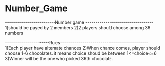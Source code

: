 # Number_Game
-------------------------Number game ----------------------------------
1)should be payed by 2 members
2)2 players should choose among 36 numbers

----------------------Rules--------------------------------------------
1)Each player have alternate chances
2)When chance comes, player should choose 1-6 chocolates. it means choice 
  shoud be between 1<=choice<=6
3)Winner will be the one who picked 36th chocolate.
